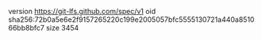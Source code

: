 version https://git-lfs.github.com/spec/v1
oid sha256:72b0a5e6e2f9157265220c199e2005057bfc5555130721a440a851066bb8bfc7
size 3454
